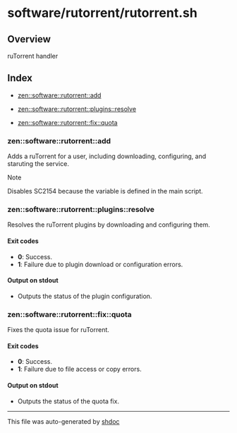 # software/rutorrent/rutorrent.sh

## Overview

ruTorrent handler

## Index

* [zen::software::rutorrent::add](#zensoftwarerutorrentadd)

* [zen::software::rutorrent::plugins::resolve](#zensoftwarerutorrentpluginsresolve)

* [zen::software::rutorrent::fix::quota](#zensoftwarerutorrentfixquota)


### zen::software::rutorrent::add

Adds a ruTorrent for a user, including downloading, configuring, and staruting the service.

> [!NOTE]
> Disables SC2154 because the variable is defined in the main script.

### zen::software::rutorrent::plugins::resolve

Resolves the ruTorrent plugins by downloading and configuring them.

#### Exit codes

* **0**: Success.
* **1**: Failure due to plugin download or configuration errors.

#### Output on stdout

* Outputs the status of the plugin configuration.

### zen::software::rutorrent::fix::quota

Fixes the quota issue for ruTorrent.

#### Exit codes

* **0**: Success.
* **1**: Failure due to file access or copy errors.

#### Output on stdout

* Outputs the status of the quota fix.

---
This file was auto-generated by [shdoc](https://github.com/MediaEase/shdoc)
